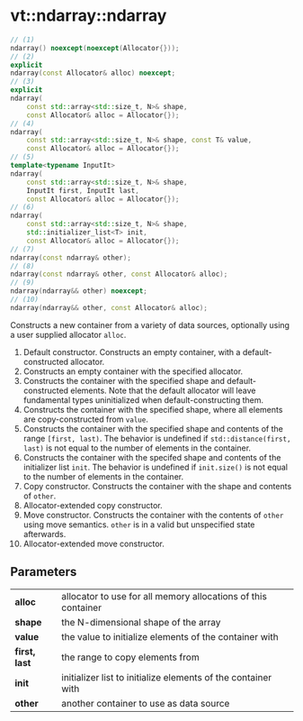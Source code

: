 vt::ndarray::ndarray
====================

```c++
// (1)
ndarray() noexcept(noexcept(Allocator{}));
// (2)
explicit
ndarray(const Allocator& alloc) noexcept;
// (3)
explicit
ndarray(
    const std::array<std::size_t, N>& shape,
    const Allocator& alloc = Allocator{});
// (4)
ndarray(
    const std::array<std::size_t, N>& shape, const T& value,
    const Allocator& alloc = Allocator{});
// (5)
template<typename InputIt>
ndarray(
    const std::array<std::size_t, N>& shape,
    InputIt first, InputIt last,
    const Allocator& alloc = Allocator{});
// (6)
ndarray(
    const std::array<std::size_t, N>& shape,
    std::initializer_list<T> init,
    const Allocator& alloc = Allocator{});
// (7)
ndarray(const ndarray& other);
// (8)
ndarray(const ndarray& other, const Allocator& alloc);
// (9)
ndarray(ndarray&& other) noexcept;
// (10)
ndarray(ndarray&& other, const Allocator& alloc);
```

Constructs a new container from a variety of data sources, optionally using a user supplied allocator `alloc`.

1. Default constructor. Constructs an empty container, with a default-constructed allocator.
2. Constructs an empty container with the specified allocator.
3. Constructs the container with the specified shape and default-constructed elements. Note that the default allocator will leave fundamental types uninitialized when default-constructing them.
4. Constructs the container with the specified shape, where all elements are copy-constructed from `value`.
5. Constructs the container with the specified shape and contents of the range `[first, last)`. The behavior is undefined if `std::distance(first, last)` is not equal to the number of elements in the container.
6. Constructs the container with the specifed shape and contents of the initializer list `init`. The behavior is undefined if `init.size()` is not equal to the number of elements in the container.
7. Copy constructor. Constructs the container with the shape and contents of `other`.
8. Allocator-extended copy constructor.
9. Move constructor. Constructs the container with the contents of `other` using move semantics. `other` is in a valid but unspecified state afterwards.
10. Allocator-extended move constructor.

Parameters
----------

|||
--------------- | -------------------------------------------------------------
**alloc**       | allocator to use for all memory allocations of this container
**shape**       | the N-dimensional shape of the array
**value**       | the value to initialize elements of the container with
**first, last** | the range to copy elements from
**init**        | initializer list to initialize elements of the container with
**other**       | another container to use as data source
